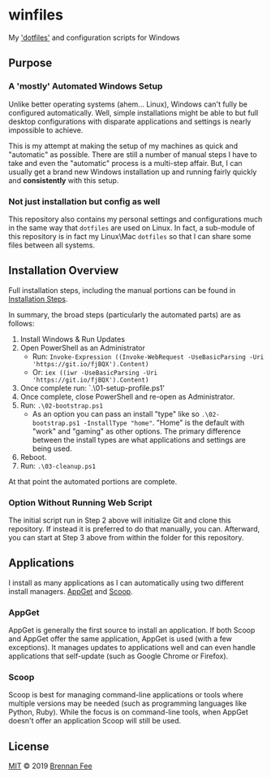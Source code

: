 # winfiles

My ['dotfiles'](https://dotfiles.github.io) and configuration scripts for Windows

## Purpose

### A 'mostly' Automated Windows Setup

Unlike better operating systems (ahem... Linux), Windows can't fully be configured automatically.  Well, simple installations might be able to but full desktop configurations with disparate applications and settings is nearly impossible to achieve.

This is my attempt at making the setup of my machines as quick and "automatic" as possible.  There are still a number of manual steps I have to take and even the "automatic" process is a multi-step affair.  But, I can usually get a brand new Windows installation up and running fairly quickly and **consistently** with this setup.

### Not just installation but config as well

This repository also contains my personal settings and configurations much in the same way that `dotfiles` are used on Linux.  In fact, a sub-module of this repository is in fact my Linux\Mac `dotfiles` so that I can share some files between all systems.

## Installation Overview

Full installation steps, including the manual portions can be found in [Installation Steps](installation-steps.md).

In summary, the broad steps (particularly the automated parts) are as follows:

1. Install Windows & Run Updates
2. Open PowerShell as an Administrator
    * Run: `Invoke-Expression ((Invoke-WebRequest -UseBasicParsing -Uri 'https://git.io/fjBQX').Content)`
    * Or: `iex ((iwr -UseBasicParsing -Uri 'https://git.io/fjBQX').Content)`
3. Once complete run: `.\01-setup-profile.ps1'
4. Once complete, close PowerShell and re-open as Administrator.
5. Run: `.\02-bootstrap.ps1`
    * As an option you can pass an install "type" like so `.\02-bootstrap.ps1 -InstallType "home"`.  "Home" is the default with "work" and "gaming" as other options.  The primary difference between the install types are what applications and settings are being used.
6. Reboot.
7. Run: `.\03-cleanup.ps1`

At that point the automated portions are complete.

### Option Without Running Web Script

The initial script run in Step 2 above will initialize Git and clone this repository.  If instead it is preferred to do that manually, you can.  Afterward, you can start at Step 3 above from within the folder for this repository.

## Applications

I install as many applications as I can automatically using two different install managers.  [AppGet](https://appget.net/) and [Scoop](https://scoop.sh/).

### AppGet

AppGet is generally the first source to install an application.  If both Scoop and AppGet offer the same application, AppGet is used (with a few exceptions).  It manages updates to applications well and can even handle applications that self-update (such as Google Chrome or Firefox).

### Scoop

Scoop is best for managing command-line applications or tools where multiple versions may be needed (such as programming languages like Python, Ruby).  While the focus is on command-line tools, when AppGet doesn't offer an application Scoop will still be used.

## License

[MIT](license) © 2019 [Brennan Fee](https://github.com/brennanfee)
